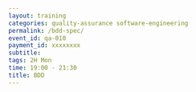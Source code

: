 ```yaml
---
layout: training
categories: quality-assurance software-engineering
permalink: /bdd-spec/
event_id: qa-010
payment_id: xxxxxxxx
subtitle: 
tags: 2H Mon
time: 19:00 - 21:30
title: BDD
---
```

